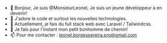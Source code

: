 - 👋 Bonjour, Je suis @MonsieurLeonel, Je suis un jeune développeur à en devenir!
- 👀 J'adore le code et surtout les nouvelles technologies.
- 🌱 Actuellement, je fais du full stack web avec Laravel / Tailwindcss.
- 💞️ Je fais pour l'instant mon petit bonhomme de chemin!
- 📫 Pour me contacter : leonel.borgespereira.pro@gmail.com

<!---
MonsieurLeonel/MonsieurLeonel is a ✨ special ✨ repository because its `README.md` (this file) appears on your GitHub profile.
You can click the Preview link to take a look at your changes.
--->
